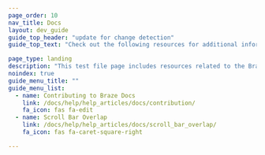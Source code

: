 ```yaml
---
page_order: 10
nav_title: Docs
layout: dev_guide
guide_top_header: "update for change detection"
guide_top_text: "Check out the following resources for additional information related to the Braze Documentation site."

page_type: landing
description: "This test file page includes resources related to the Braze Documentation site, New featureB"
noindex: true
guide_menu_title: ""
guide_menu_list:
  - name: Contributing to Braze Docs
    link: /docs/help/help_articles/docs/contribution/
    fa_icon: fas fa-edit
  - name: Scroll Bar Overlap
    link: /docs/help/help_articles/docs/scroll_bar_overlap/
    fa_icon: fas fa-caret-square-right

---
```

